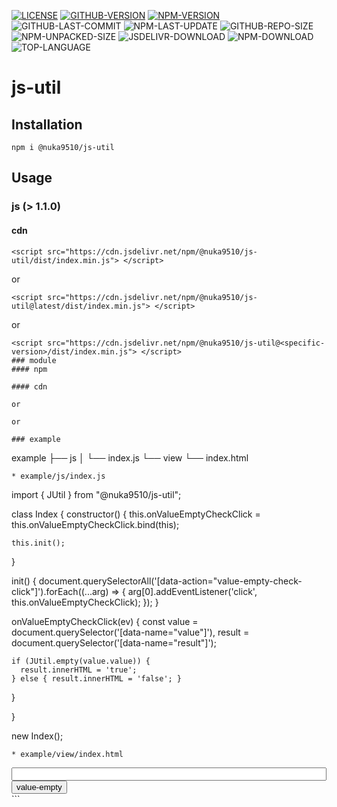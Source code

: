 [![LICENSE][license]][license-url]
[![GITHUB-VERSION][github-version]][github-version-url]
[![NPM-VERSION][npm-version]][npm-version-url]
![GITHUB-LAST-COMMIT][github-last-commit]
![NPM-LAST-UPDATE][npm-last-update]
![GITHUB-REPO-SIZE][github-repo-size]
![NPM-UNPACKED-SIZE][npm-unpacked-size]
![JSDELIVR-DOWNLOAD][jsdelivr-download]
![NPM-DOWNLOAD][npm-download]
![TOP-LANGUAGE][top-language]

[license]: https://img.shields.io/npm/l/%40nuka9510%2Fjs-util
[license-url]: https://github.com/nuka9510/js-util/blob/main/LICENSE

[github-version]: https://img.shields.io/github/package-json/v/nuka9510/js-util?logo=github
[github-version-url]: https://github.com/nuka9510/js-util

[npm-version]: https://img.shields.io/npm/v/%40nuka9510%2Fjs-util?logo=npm
[npm-version-url]: https://www.npmjs.com/package/@nuka9510/js-util

[github-last-commit]: https://img.shields.io/github/last-commit/nuka9510/js-util?logo=github

[npm-last-update]: https://img.shields.io/npm/last-update/%40nuka9510%2Fjs-util?logo=npm

[github-repo-size]: https://img.shields.io/github/repo-size/nuka9510/js-util?logo=github

[npm-unpacked-size]: https://img.shields.io/npm/unpacked-size/%40nuka9510%2Fjs-util?logo=npm

[jsdelivr-download]: https://img.shields.io/jsdelivr/npm/hm/%40nuka9510/js-util?logo=jsdelivr

[npm-download]: https://img.shields.io/npm/dm/%40nuka9510%2Fjs-util?logo=npm

[top-language]: https://img.shields.io/github/languages/top/nuka9510/js-util

# js-util
## Installation
```
npm i @nuka9510/js-util
```
## Usage
### js (> 1.1.0)
#### cdn
```
<script src="https://cdn.jsdelivr.net/npm/@nuka9510/js-util/dist/index.min.js"> </script>
```
or
```
<script src="https://cdn.jsdelivr.net/npm/@nuka9510/js-util@latest/dist/index.min.js"> </script>
```
or
```
<script src="https://cdn.jsdelivr.net/npm/@nuka9510/js-util@<specific-version>/dist/index.min.js"> </script>
### module
#### npm
```
<script type="importmap">
  {
    "imports": { "@nuka9510/js-util": "<path>/node_modules/@nuka9510/js-util/dist/index.mjs" }
  }
</script>
```
#### cdn
```
<script type="importmap">
  {
    "imports": { "@nuka9510/js-util": "https://cdn.jsdelivr.net/npm/@nuka9510/js-util/dist/index.mjs" }
  }
</script>
```
or
```
<script type="importmap">
  {
    "imports": { "@nuka9510/js-util": "https://cdn.jsdelivr.net/npm/@nuka9510/js-util@latest/dist/index.mjs" }
  }
</script>
```
or
```
<script type="importmap">
  {
    "imports": { "@nuka9510/js-util": "https://cdn.jsdelivr.net/npm/@nuka9510/js-util@<specific-version>/dist/index.mjs" }
  }
</script>
```
### example
```
example
├── js
│  └── index.js
└── view
   └── index.html
```
* example/js/index.js
```
import { JUtil } from "@nuka9510/js-util";

class Index {
  constructor() {
    this.onValueEmptyCheckClick = this.onValueEmptyCheckClick.bind(this);

    this.init();
  }

  init() {
    document.querySelectorAll('[data-action="value-empty-check-click"]').forEach((...arg) => { arg[0].addEventListener('click', this.onValueEmptyCheckClick); });
  }

  onValueEmptyCheckClick(ev) {
    const value = document.querySelector('[data-name="value"]'),
    result = document.querySelector('[data-name="result"]');

    if (JUtil.empty(value.value)) {
      result.innerHTML = 'true';
    } else { result.innerHTML = 'false'; }
  }

}

new Index();
```
* example/view/index.html
```
<!DOCTYPE html>
<html lang="en">
<head>
  <meta charset="UTF-8">
  <meta name="viewport" content="width=device-width, initial-scale=1.0">
  <title>Document</title>
</head>
<body>
  <div data-name="result"></div>
  <div style="display: flex; flex-direction: column;">
    <input type="text" data-name="value">
    <div style="display: flex;">
      <button data-action="value-empty-check-click">value-empty</button>
    </div>
  </div>
</body>
<script type="importmap">
  {
    "imports": { "@nuka9510/js-util": "https://cdn.jsdelivr.net/npm/@nuka9510/js-util/dist/index.js" }
  }
</script>
<script type="module" src="../js/index.js"></script>
</html>
```